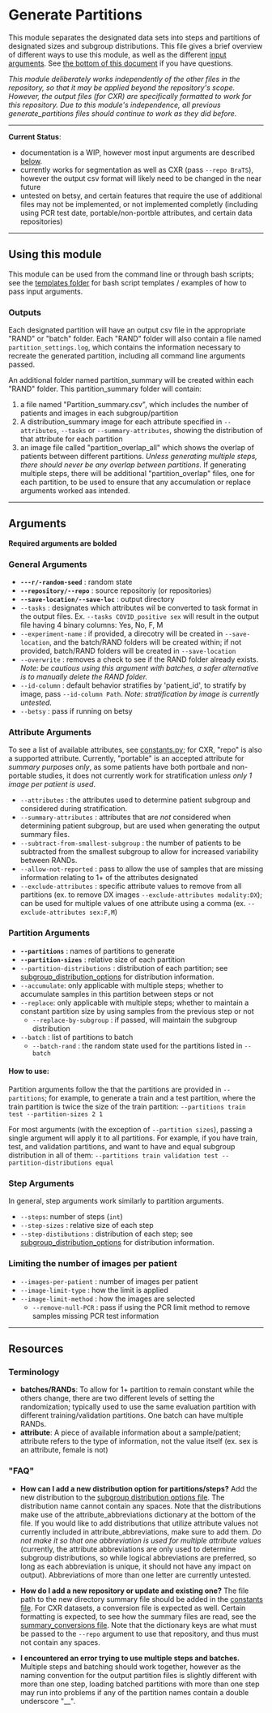# Generate Partitions
This module separates the designated data sets into steps and partitions of designated sizes and subgroup distributions. This file gives a brief overview of different ways to use this module, as well as the different [input arguments](argument_parser.py). See [the bottom of this document](#resources) if you have questions.

_This module deliberately works independently of the other files in the repository, so that it may be applied beyond the repository's scope. However, the output files (for CXR) are specifically formatted to work for this repository. Due to this module's independence, all previous generate_partitions files should continue to work as they did before._

---
**Current Status**:
- documentation is a WIP, however most input arguments are described [below](#arguments).
- currently works for segmentation as well as CXR (pass `--repo BraTS`), however the output csv format will likely need to be changed in the near future
- untested on betsy, and certain features that require the use of additional files may not be implemented, or not implemented completly (including using PCR test date, portable/non-portble attributes, and certain data repositories)
---

## Using this module
This module can be used from the command line or through bash scripts; see the [templates folder](bash_script_templates/) for bash script templates / examples of how to pass input arguments. 

### Outputs
Each designated partition will have an output csv file in the appropriate "RAND" or "batch" folder. Each "RAND" folder will also contain a file named `partition_settings.log`, which contains the information necessary to recreate the generated partition, including all command line arguments passed.

An additional folder named partition_summary will be created within each "RAND" folder. This partition_summary folder will contain:
1. a file named "Partition_summary.csv", which includes the number of patients and images in each subgroup/partition
2. A distribution_summary image for each attribute specified in `--attributes`, `--tasks` or `--summary-attributes`, showing the distribution of that attribute for each partition
3. an image file called "partition_overlap_all" which shows the overlap of patients between different partitions. _Unless generating multiple steps, there should never be any overlap between partitions._ If generating multiple steps, there will be additional "partition_overlap" files, one for each partition, to be used to ensure that any accumulation or replace arguments worked aas intended.
---
## Arguments
**Required arguments are bolded**



### General Arguments
- **`---r/-random-seed`** : random state
- **`--repository/--repo`** : source repositoriy (or repositories)
- **`--save-location/--save-loc`** : output directory
- `--tasks` : designates which attributes wil be converted to task format in the output files. Ex. `--tasks COVID_positive sex` will result in the output file having 4 binary columns: Yes, No, F, M
- `--experiment-name` : if provided, a direcotry will be created in `--save-location`, and the batch/RAND folders will be created within; if not provided, batch/RAND folders will be created in `--save-location`
- `--overwrite` : removes a check to see if the RAND folder already exists. _Note: be cautious using this argument with batches, a safer alternative is to manually delete the RAND folder._
- `--id-column` : default behavior stratifies by 'patient_id', to stratify by image, pass `--id-column Path`. _Note: stratification by image is currently untested._
- `--betsy` : pass if running on betsy 
### Attribute Arguments
To see a list of available attributes, see [constants.py](constants.py); for CXR, "repo" is also a supported attribute.
Currently, "portable" is an accepted attribute for _summary purposes only_, as some patients have both portbale and non-portable studies, it does not currently work for stratification _unless only 1 image per patient is used_.
- `--attributes` : the attributes used to determine patient subgroup and considered during stratification.
- `--summary-attributes` : attributes that are _not_ considered when determining patient subgroup, but are used when generating the output summary files.
- `--subtract-from-smallest-subgroup` : the number of patients to be subtracted from the smallest subgroup to allow for increased variability between RANDs.
- `--allow-not-reported` : pass to allow the use of samples that are missing information relating to 1+ of the attributes designated
- `--exclude-attributes` : specific attribute values to remove from all partitions (ex. to remove DX images `--exclude-attributes modality:DX`); can be used for multiple values of one attribute using a comma (ex. `--exclude-attributes sex:F,M`)
### Partition Arguments
- **`--partitions`** : names of partitions to generate
- **`--partition-sizes`** : relative size of each partition
- `--partition-distributions` : distribution of each partition; see [subgroup_distribution_options](subgroup_distribution_options.py) for distribution information.
- `--accumulate`: only applicable with multiple steps; whether to accumulate samples in this partition between steps or not
- `--replace`: only applicable with multiple steps; whether to maintain a constant partition size by using samples from the previous step or not
  - `--replace-by-subgroup` : if passed, will maintain the subgroup distribution
- `--batch` : list of partitions to batch
  - `--batch-rand` : the random state used for the partitions listed in `--batch`

#### How to use:
Partition arguments follow the that the partitions are provided in `--partitions`; for example, to generate a train and a test partition, where the train partition is twice the size of the train partition: `--partitions train test --partition-sizes 2 1`

For most arguments (with the exception of `--partition sizes`), passing a single argument will apply it to all partitions. For example, if you have train, test, and validation partitions, and want to have and equal subgroup distribution in all of them: `--partitions train validation test --partition-distributions equal`
### Step Arguments
In general, step arguments work similarly to partition arguments.
- `--steps`: number of steps (`int`)
- `--step-sizes` : relative size of each step
- `--step-distibutions` : distribution of each step; see [subgroup_distribution_options](subgroup_distribution_options.py) for distribution information.
### Limiting the number of images per patient
- `--images-per-patient` : number of images per patient
- `--image-limit-type` : how the limit is applied
- `--image-limit-method` : how the images are selected
  - `--remove-null-PCR` : pass if using the PCR limit method to remove samples missing PCR test information

---
## Resources
### Terminology
- **batches/RANDs**: To allow for 1+ partition to remain constant while the others change, there are two different levels of setting the randomization; typically used to use the same evaluation partition with different training/validation partitions. One batch can have multiple RANDs.
- **attribute**: A piece of available information about a sample/patient; attribute refers to the type of information, not the value itself (ex. sex is an attribute, female is not)

### "FAQ"
 - **How can I add a new distribution option for partitions/steps?**
  Add the new distribution to the [subgroup distribution options file](subgroup_distribution_options.py). The distribution name cannot contain any spaces. Note that the distributions make use of the attribute_abbreviations dictionary at the bottom of the file. If you would like to add distributions that utilize attribute values not currently included in attribute_abbreviations, make sure to add them.
  _Do not make it so that one abbreviation is used for multiple attribute values_ (currently, the attribute abbreviations are only used to determine subgroup distributions, so while logical abbreviations are preferred, so long as each abbreviation is unique, it should not have any impact on output).
  Abbreviations of more than one letter are currently untested.
  
 - **How do I add a new repository or update and existing one?**
  The file path to the new directory summary file should be added in the [constants file](constants.py). For CXR datasets, a conversion file is expected as well. Certain formatting is expected, to see how the summary files are read, see the [summary_conversions file](utils/summary_conversion.py). Note that the dictionary keys are what must be passed to the `--repo` argument to use that repository, and thus must not contain any spaces.

  - **I encountered an error trying to use multiple steps and batches.** Multiple steps and batching should work together, however as the naming convention for the output partition files is slightly different with more than one step, loading batched partitions with more than one step may run into problems if any of the partition names contain a double underscore "__". 





